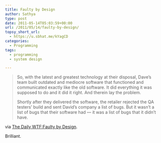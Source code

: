 ```yaml
---
title: Faulty by Design
author: Sathya
type: post
date: 2011-05-14T05:03:59+00:00
url: /2011/05/14/faulty-by-design/
topsy_short_url:
  - https://u.sbhat.me/kYagCD
categories:
  - Programming
tags:
  - programming
  - system design

---
```

> So, with the latest and greatest technology at their disposal, Dave&#8217;s team built outdated and mediocre software that functioned and communicated exactly like the old software. It did everything it was supposed to do and it did it right. And therein lay the problem.
> 
> Shortly after they delivered the software, the retailer rejected the QA testers&#8217; build and sent David&#8217;s company a list of bugs. But it wasn&#8217;t a list of bugs that their software had &#8212; it was a list of bugs that it didn&#8217;t have.

via [The Daily WTF:Faulty by Design][1].

Brilliant.

 [1]: https://u.sbhat.me/k3RQmO
